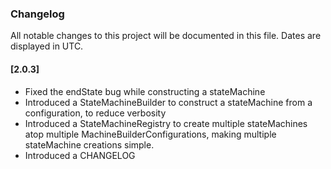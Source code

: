 ### Changelog

All notable changes to this project will be documented in this file. Dates are displayed in UTC.

#### [2.0.3]

- Fixed the endState bug while constructing a stateMachine
- Introduced a StateMachineBuilder to construct a stateMachine from a configuration, to reduce verbosity
- Introduced a StateMachineRegistry to create multiple stateMachines atop multiple MachineBuilderConfigurations, making multiple stateMachine creations simple.
- Introduced a CHANGELOG